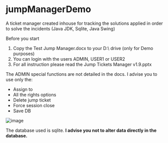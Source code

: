 # jumpManagerDemo
A ticket manager created inhouse for tracking the solutions applied in order to solve the incidents (Java JDK, Sqlite, Java Swing)

Before you start
1) Copy the Test Jump Manager.docx to your D:\ drive (only for Demo purposes)
2) You can login with the users ADMIN, USER1 or USER2
3) For all instruction please read the Jump Tickets Manager v1.9.pptx

The ADMIN special functions are not detailed in the docs. I advise you to use only the:
- Assign to
- All the rights options
- Delete jump ticket
- Force session close
- Save DB

![image](https://user-images.githubusercontent.com/3343551/157130997-b1bb4ac5-79c1-4062-b744-6e83fbb94994.png)

The database used is sqlite. **I advise you not to alter data directly in the database.**
